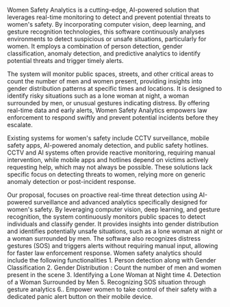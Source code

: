Women Safety Analytics is a cutting-edge, AI-powered solution that leverages real-time monitoring to detect 
and prevent potential threats to women's safety. By incorporating computer vision, deep learning, and 
gesture recognition technologies, this software continuously analyses environments to detect suspicious or 
unsafe situations, particularly for women. It employs a combination of person detection, gender 
classification, anomaly detection, and predictive analytics to identify potential threats and trigger timely 
alerts. 
 
The system will monitor public spaces, streets, and other critical areas to count the number of men and 
women present, providing insights into gender distribution patterns at specific times and locations. It is 
designed to identify risky situations such as a lone woman at night, a woman surrounded by men, or unusual 
gestures indicating distress. By offering real-time data and early alerts, Women Safety Analytics empowers 
law enforcement to respond swiftly and prevent potential incidents before they escalate. 
 
Existing systems for women's safety include CCTV surveillance, mobile safety apps, AI-powered anomaly 
detection, and public safety hotlines. CCTV and AI systems often provide reactive monitoring, requiring 
manual intervention, while mobile apps and hotlines depend on victims actively requesting help, which may 
not always be possible. These solutions lack specific focus on detecting threats to women, relying more on 
generic anomaly detection or post-incident response. 
 
Our proposal, focuses on proactive real-time threat detection using AI-powered surveillance and advanced 
analytics specifically designed for women's safety. By leveraging computer vision, deep learning, and 
gesture recognition, the system continuously monitors public spaces to detect individuals and classify 
gender. It provides insights into gender distribution and identifies potentially unsafe situations, such as a 
lone woman at night or a woman surrounded by men. The software also recognizes distress gestures (SOS) 
and triggers alerts without requiring manual input, allowing for faster law enforcement response.  Women safety 
analytics should include the following functionalities 1. Person detection along with Gender Classification 
2. Gender Distribution : Count the number of men and women present in the scene 3. Identifying a Lone 
Woman at Night time 4. Detection of a Woman Surrounded by Men 5. Recognizing SOS situation through 
gesture analytics 6.. Empower women to take control of their safety with a dedicated panic alert button on their mobile device.
